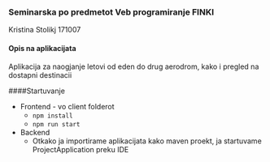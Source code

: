 
### Seminarska po predmetot Veb programiranje FINKI

Kristina Stolikj 171007


#### Opis na aplikacijata
Aplikacija za naogjanje letovi od eden do drug aerodrom, kako i pregled na dostapni destinacii

####Startuvanje

- Frontend - vo client folderot
    * `npm install`
    * `npm run start`
- Backend
    * Otkako ja importirame aplikacijata kako maven proekt, ja startuvame ProjectApplication preku IDE
